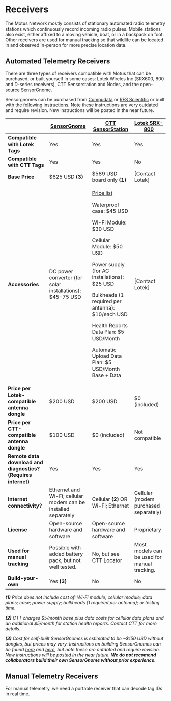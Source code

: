 # Receivers

The Motus Network mostly consists of stationary automated radio telemetry stations which continuously record incoming radio pulses. Mobile stations also exist, either affixed to a moving vehicle, boat, or in a backpack on foot. Other receivers are used for manual tracking so that wildlife can be located in and observed in-person for more precise location data.

## Automated Telemetry Receivers

There are three types of receivers compatible with Motus that can be purchased, or built yourself in some cases: Lotek Wireles Inc (SRX600, 800 and D-series receivers), CTT Sensorstation and Nodes, and the open-source SensorGnome.

Sensorgnomes can be purchased from [Compudata](https://compudata.ca/sensorgnome/) or [RFS Scientific](https://www.rfsscientific.com/) or built with the [following instructions](https://archived.sensorgnome.org/How\_do\_I\_build\_a\_SensorGnome/). Note these instructions are very outdated and require revision. New instructions will be posted in the near future.

|                                                               | [**SensorGnome**](https://sensorgnome.org)                     | [**CTT SensorStation**](https://store.celltracktech.com/collections/wildlife-telemetry-products/products/ctt-sensorstation-for-sensorgnome-v-2-0)                                                                                                                                                                                                                                 | [**Lotek SRX-800**](https://www.lotek.com/products/srx800/) |
| ------------------------------------------------------------- | -------------------------------------------------------------- | --------------------------------------------------------------------------------------------------------------------------------------------------------------------------------------------------------------------------------------------------------------------------------------------------------------------------------------------------------------------------------- | ----------------------------------------------------------- |
| **Compatible with Lotek Tags**                                | Yes                                                            | Yes                                                                                                                                                                                                                                                                                                                                                                               | Yes                                                         |
| **Compatible with CTT Tags**                                  | Yes                                                            | Yes                                                                                                                                                                                                                                                                                                                                                                               | No                                                          |
| **Base Price**                                                | $625 USD **(3)**                                               | $589 USD board only **(1)**                                                                                                                                                                                                                                                                                                                                                       | \[Contact Lotek]                                            |
| **Accessories**                                               | DC power converter (for solar installations): $45-75 USD       | <p><a href="https://celltracktech.com/price-list/">Price list</a></p><p>Waterproof case: $45 USD</p><p>Wi-Fi Module: $30 USD</p><p>Cellular Module: $50 USD</p><p>Power supply (for AC installations): $25 USD</p><p>Bulkheads (1 required per antenna): $10/each USD</p><p>Health Reports Data Plan: $5 USD/Month</p><p>Automatic Upload Data Plan: $5 USD/Month Base + Data</p> | \[Contact Lotek]                                            |
| **Price per Lotek-compatible antenna dongle**                 | $200 USD                                                       | $200 USD                                                                                                                                                                                                                                                                                                                                                                          | $0 (included)                                               |
| **Price per CTT-compatible antenna dongle**                   | $100 USD                                                       | $0 (included)                                                                                                                                                                                                                                                                                                                                                                     | Not compatible                                              |
| **Remote data download and diagnostics? (Requires internet)** | Yes                                                            | Yes                                                                                                                                                                                                                                                                                                                                                                               | Yes                                                         |
| **Internet connectivity?**                                    | Ethernet and Wi-Fi; cellular modem can be installed separately | Cellular **(2)** OR Wi-Fi; Ethernet                                                                                                                                                                                                                                                                                                                                               | Cellular (modem purchased separately)                       |
| **License**                                                   | Open-source hardware and software                              | Open-source hardware and software                                                                                                                                                                                                                                                                                                                                                 | Proprietary                                                 |
| **Used for manual tracking**                                  | Possible with added battery pack, but not well tested.         | No, but see CTT Locator                                                                                                                                                                                                                                                                                                                                                           | Most models can be used for manual tracking.                |
| **Build-your-own**                                            | Yes **(3)**                                                    | No                                                                                                                                                                                                                                                                                                                                                                                | No                                                          |

_**(1)** Price does not include cost of: Wi-Fi module; cellular module; data plans; case; power supply; bulkheads (1 required per antenna); or testing time._

_**(2)** CTT charges $5/month base plus data costs for cellular data plans and an additional $5/month for station health reports. Contact CTT for more details._

_**(3)** Cost for self-built SensorGnomes is estimated to be \~$150 USD without dongles, but prices may vary. Instructions on building SensorGnomes can be found_ [_here_](https://archived.sensorgnome.org/How\_do\_I\_build\_a\_SensorGnome/) _and_ [_here_](https://sensorgnome.readthedocs.io/en/latest/raspberry\_pi\_sensorgnome.html)_, but note these are outdated and require revision. New instructions will be posted in the near future. **We do not recomend collaborators build their own SensorGnome without prior experience**._

## Manual Telemetry Receivers

For manual telemetry, we need a portable receiver that can decode tag IDs in real time.
